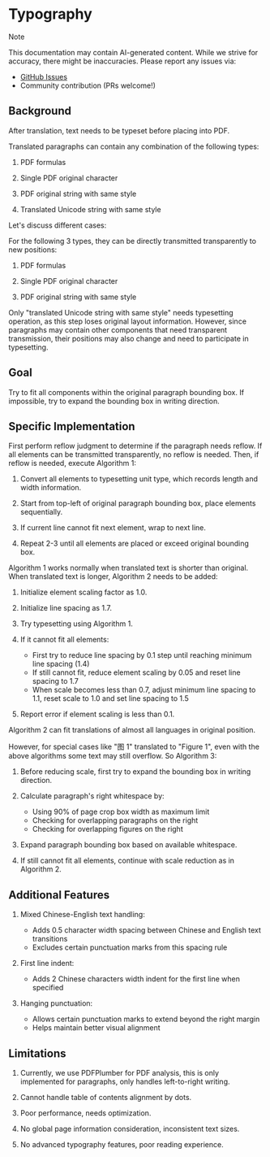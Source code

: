 # Typography

> [!NOTE]
> This documentation may contain AI-generated content. While we strive for accuracy, there might be inaccuracies. Please report any issues via:
>
> - [GitHub Issues](https://github.com/funstory-ai/yadt/issues)
> - Community contribution (PRs welcome!)

## Background

After translation, text needs to be typeset before placing into PDF.

Translated paragraphs can contain any combination of the following types:

1. PDF formulas

2. Single PDF original character

3. PDF original string with same style

4. Translated Unicode string with same style

Let's discuss different cases:

For the following 3 types, they can be directly transmitted transparently to new positions:

1. PDF formulas

2. Single PDF original character

3. PDF original string with same style

Only "translated Unicode string with same style" needs typesetting operation, as this step loses original layout information. However, since paragraphs may contain other components that need transparent transmission, their positions may also change and need to participate in typesetting.

## Goal

Try to fit all components within the original paragraph bounding box. If impossible, try to expand the bounding box in writing direction.

## Specific Implementation

First perform reflow judgment to determine if the paragraph needs reflow. If all elements can be transmitted transparently, no reflow is needed. Then, if reflow is needed, execute Algorithm 1:

1. Convert all elements to typesetting unit type, which records length and width information.

2. Start from top-left of original paragraph bounding box, place elements sequentially.

3. If current line cannot fit next element, wrap to next line.

4. Repeat 2-3 until all elements are placed or exceed original bounding box.

Algorithm 1 works normally when translated text is shorter than original. When translated text is longer, Algorithm 2 needs to be added:

1. Initialize element scaling factor as 1.0.

2. Initialize line spacing as 1.7.

3. Try typesetting using Algorithm 1.

4. If it cannot fit all elements:

   - First try to reduce line spacing by 0.1 step until reaching minimum line spacing (1.4)
   - If still cannot fit, reduce element scaling by 0.05 and reset line spacing to 1.7
   - When scale becomes less than 0.7, adjust minimum line spacing to 1.1, reset scale to 1.0 and set line spacing to 1.5

5. Report error if element scaling is less than 0.1.

Algorithm 2 can fit translations of almost all languages in original position.

However, for special cases like "图 1" translated to "Figure 1", even with the above algorithms some text may still overflow. So Algorithm 3:

1. Before reducing scale, first try to expand the bounding box in writing direction.

2. Calculate paragraph's right whitespace by:

   - Using 90% of page crop box width as maximum limit
   - Checking for overlapping paragraphs on the right
   - Checking for overlapping figures on the right

3. Expand paragraph bounding box based on available whitespace.

4. If still cannot fit all elements, continue with scale reduction as in Algorithm 2.

## Additional Features

1. Mixed Chinese-English text handling:
   - Adds 0.5 character width spacing between Chinese and English text transitions
   - Excludes certain punctuation marks from this spacing rule
2. First line indent:

   - Adds 2 Chinese characters width indent for the first line when specified

3. Hanging punctuation:
   - Allows certain punctuation marks to extend beyond the right margin
   - Helps maintain better visual alignment

## Limitations

1. Currently, we use PDFPlumber for PDF analysis, this is only implemented for paragraphs, only handles left-to-right writing.

2. Cannot handle table of contents alignment by dots.

3. Poor performance, needs optimization.

4. No global page information consideration, inconsistent text sizes.

5. No advanced typography features, poor reading experience.
